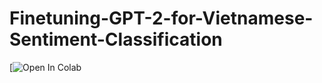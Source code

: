 # Finetuning-GPT-2-for-Vietnamese-Sentiment-Classification
[![Open In Colab](https://colab.research.google.com/drive/1RnppLIIM-F80GyWNUuxH7GdIq8KAZa47#scrollTo=MUz_vmR8tyoc)
